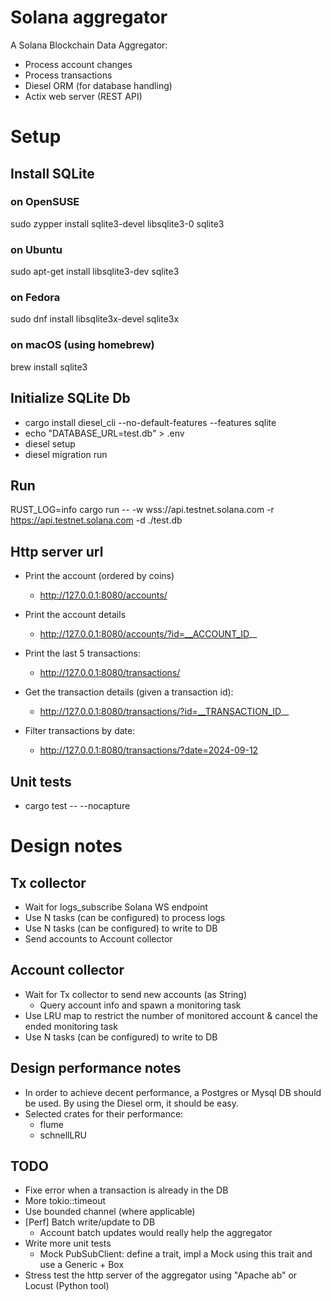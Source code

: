 # Solana aggregator

A Solana Blockchain Data Aggregator:
* Process account changes 
* Process transactions 
* Diesel ORM (for database handling)
* Actix web server (REST API)

# Setup

## Install SQLite

### on OpenSUSE
sudo zypper install sqlite3-devel libsqlite3-0 sqlite3

### on Ubuntu
sudo apt-get install libsqlite3-dev sqlite3

### on Fedora
sudo dnf install libsqlite3x-devel sqlite3x

### on macOS (using homebrew)
brew install sqlite3

## Initialize SQLite Db

* cargo install diesel_cli --no-default-features --features sqlite
* echo "DATABASE_URL=test.db" > .env
* diesel setup
* diesel migration run

## Run

RUST_LOG=info cargo run -- -w wss://api.testnet.solana.com -r https://api.testnet.solana.com -d ./test.db

## Http server url

* Print the account (ordered by coins)
    * http://127.0.0.1:8080/accounts/
* Print the account details
    * http://127.0.0.1:8080/accounts/?id=__ACCOUNT_ID__

* Print the last 5 transactions:
    * http://127.0.0.1:8080/transactions/
* Get the transaction details (given a transaction id):
    * http://127.0.0.1:8080/transactions/?id=__TRANSACTION_ID__
* Filter transactions by date:
    * http://127.0.0.1:8080/transactions/?date=2024-09-12

## Unit tests

* cargo test -- --nocapture

# Design notes

## Tx collector

* Wait for logs_subscribe Solana WS endpoint
* Use N tasks (can be configured) to process logs
* Use N tasks (can be configured) to write to DB
* Send accounts to Account collector

## Account collector

* Wait for Tx collector to send new accounts (as String)
    * Query account info and spawn a monitoring task
* Use LRU map to restrict the number of monitored account & cancel the ended monitoring task
* Use N tasks (can be configured) to write to DB

## Design performance notes

* In order to achieve decent performance, a Postgres or Mysql DB should be used. By using the Diesel orm, it should be easy.
* Selected crates for their performance:
    * flume
    * schnellLRU

## TODO

* Fixe error when a transaction is already in the DB
* More tokio::timeout
* Use bounded channel (where applicable)
* [Perf] Batch write/update to DB
    * Account batch updates would really help the aggregator
* Write more unit tests
    * Mock PubSubClient: define a trait, impl a Mock using this trait and use a Generic + Box<dyn PubSubTrait>
* Stress test the http server of the aggregator using "Apache ab" or Locust (Python tool)
